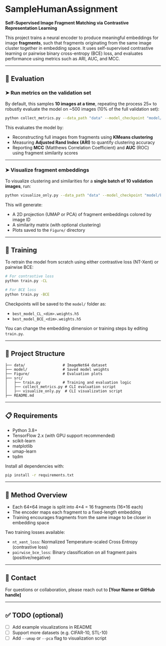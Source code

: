 
# SampleHumanAssignment

**Self-Supervised Image Fragment Matching via Contrastive Representation Learning**

This project trains a neural encoder to produce meaningful embeddings for image **fragments**, such that fragments originating from the same image cluster together in embedding space. It uses self-supervised contrastive learning or pairwise binary cross-entropy (BCE) loss, and evaluates performance using metrics such as ARI, AUC, and MCC.

---

## 🧪 Evaluation

### ➤ Run metrics on the validation set

By default, this samples **10 images at a time**, repeating the process 25× to robustly evaluate the model on ~500 images (10% of the full validation set):

```bash
python collect_metrics.py --data_path "data" --model_checkpoint "model/best_model_CL_8.weights.h5"
````

This evaluates the model by:

* Reconstructing full images from fragments using **KMeans clustering**
* Measuring **Adjusted Rand Index (ARI)** to quantify clustering accuracy
* Reporting **MCC** (Matthews Correlation Coefficient) and **AUC** (ROC) using fragment similarity scores

---

### ➤ Visualize fragment embeddings

To visualize clustering and similarities for a **single batch of 10 validation images**, run:

```bash
python visualize_only.py --data_path "data" --model_checkpoint "model/best_model_CL_8.weights.h5"
```

This will generate:

* A 2D projection (UMAP or PCA) of fragment embeddings colored by image ID
* A similarity matrix (with optional clustering)
* Plots saved to the `Figure/` directory

---

## 🔁 Training

To retrain the model from scratch using either contrastive loss (NT-Xent) or pairwise BCE:

```bash
# For contrastive loss
python train.py -CL

# For BCE loss
python train.py -BCE
```

Checkpoints will be saved to the `model/` folder as:

* `best_model_CL_<dim>.weights.h5`
* `best_model_BCE_<dim>.weights.h5`

You can change the embedding dimension or training steps by editing `train.py`.

---

## 📂 Project Structure

```
├── data/                 # ImageNet64 dataset
├── model/                # Saved model weights
├── Figure/               # Evaluation plots
├── src/
│   ├── train.py          # Training and evaluation logic
│   ├── collect_metrics.py # CLI evaluation script
│   ├── visualize_only.py  # CLI visualization script
├── README.md
```

---

## 📋 Requirements

* Python 3.8+
* TensorFlow 2.x (with GPU support recommended)
* scikit-learn
* matplotlib
* umap-learn
* tqdm

Install all dependencies with:

```bash
pip install -r requirements.txt
```

---

## 🧠 Method Overview

* Each 64×64 image is split into 4×4 = 16 fragments (16×16 each)
* The encoder maps each fragment to a fixed-length embedding
* Training encourages fragments from the same image to be closer in embedding space

Two training losses available:

* `nt_xent_loss`: Normalized Temperature-scaled Cross Entropy (contrastive loss)
* `pairwise_bce_loss`: Binary classification on all fragment pairs (positive/negative)

---

## 📧 Contact

For questions or collaboration, please reach out to **\[Your Name or GitHub handle]**

---

## ✅ TODO (optional)

* [ ] Add example visualizations in README
* [ ] Support more datasets (e.g. CIFAR-10, STL-10)
* [ ] Add `--umap` or `--pca` flag to visualization script

```

